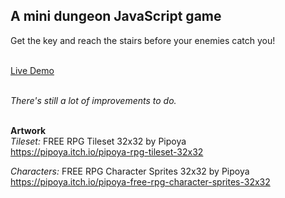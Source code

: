 ## A mini dungeon JavaScript game
Get the key and reach the stairs before your enemies catch you!
<br/><br/>

[Live Demo](https://carla-ng.github.io/to-do-list/)
<br/><br/>

*There's still a lot of improvements to do.*
<br/><br/>

**Artwork**<br/>
*Tileset:* FREE RPG Tileset 32x32 by Pipoya
<br/>
https://pipoya.itch.io/pipoya-rpg-tileset-32x32
<br/>

*Characters:* FREE RPG Character Sprites 32x32 by Pipoya
<br/>
https://pipoya.itch.io/pipoya-free-rpg-character-sprites-32x32
